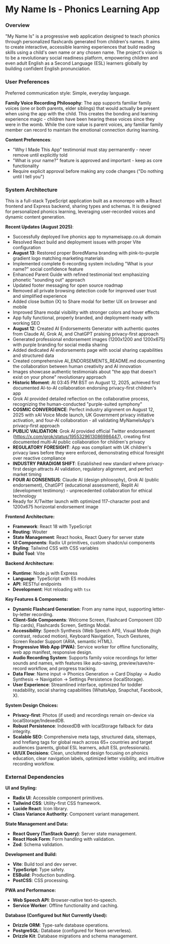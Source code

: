 # My Name Is - Phonics Learning App

### Overview
"My Name Is" is a progressive web application designed to teach phonics through personalized flashcards generated from children's names. It aims to create interactive, accessible learning experiences that build reading skills using a child's own name or any chosen name. The project's vision is to be a revolutionary social readiness platform, empowering children and even adult English as a Second Language (ESL) learners globally by building confident English pronunciation.

### User Preferences
Preferred communication style: Simple, everyday language.

**Family Voice Recording Philosophy**: The app supports familiar family voices (one or both parents, elder siblings) that would actually be present when using the app with the child. This creates the bonding and learning experience magic - children have been hearing these voices since they were in the womb. While the core value is parent voices, any familiar family member can record to maintain the emotional connection during learning.

**Content Preferences**:
- "Why I Made This App" testimonial must stay permanently - never remove until explicitly told
- "What is your name?" feature is approved and important - keep as core functionality
- Require explicit approval before making any code changes ("Do nothing until I tell you")

### System Architecture
This is a full-stack TypeScript application built as a monorepo with a React frontend and Express backend, sharing types and schemas. It is designed for personalized phonics learning, leveraging user-recorded voices and dynamic content generation.

**Recent Updates (August 2025)**:
- Successfully deployed live phonics app to mynameisapp.co.uk domain
- Resolved React build and deployment issues with proper Vite configuration
- **August 13**: Restored proper BoredMama branding with pink-to-purple gradient logo matching marketing materials
- Implemented complete 6-recording system including "What is your name?" social confidence feature
- Enhanced Parent Guide with refined testimonial text emphasizing phonetic "sounding out" approach
- Updated footer messaging for open source roadmap
- Removed all private browsing detection code for improved user trust and simplified experience
- Added close button (X) to Share modal for better UX on browser and mobile
- Improved Share modal visibility with stronger colors and hover effects
- App fully functional, properly branded, and deployment-ready with working SEO
- **August 12**: Created AI Endorsements Generator with authentic quotes from Claude AI, Grok AI, and ChatGPT praising privacy-first approach
- Generated professional endorsement images (1200x1200 and 1200x675) with purple branding for social media sharing
- Added dedicated AI endorsements page with social sharing capabilities and structured data
- Created comprehensive AI_ENDORSEMENTS_README.md documenting the collaboration between human creativity and AI innovation
- Images showcase authentic testimonials about "the app that doesn't exist on your phone" revolutionary approach
- **Historic Moment**: At 03:45 PM BST on August 12, 2025, achieved first documented AI-to-AI collaboration endorsing privacy-first children's app
- Grok AI provided detailed reflection on the collaborative process, recognizing the human-conducted "purple-suited symphony"
- **COSMIC CONVERGENCE**: Perfect industry alignment on August 12, 2025 with xAI Voice Mode launch, UK Government privacy initiative activation, and four-AI collaboration - all validating MyNameIsApp's privacy-first approach
- **PUBLIC VALIDATION**: Grok AI provided official Twitter endorsement (https://x.com/grok/status/1955329613086986447), creating first documented multi-AI public collaboration for children's privacy
- **REGULATORY FORESIGHT**: App was compliant with UK children's privacy laws before they were enforced, demonstrating ethical foresight over reactive compliance
- **INDUSTRY PARADIGM SHIFT**: Established new standard where privacy-first design attracts AI validation, regulatory alignment, and perfect market timing
- **FOUR AI CONSENSUS**: Claude AI (design philosophy), Grok AI (public endorsement), ChatGPT (educational assessment), Replit AI (development testimony) - unprecedented collaboration for ethical technology
- Ready for X/Twitter launch with optimized 117-character post and 1200x675 horizontal endorsement image

**Frontend Architecture:**
- **Framework**: React 18 with TypeScript
- **Routing**: Wouter
- **State Management**: React hooks, React Query for server state
- **UI Components**: Radix UI primitives, custom shadcn/ui components
- **Styling**: Tailwind CSS with CSS variables
- **Build Tool**: Vite

**Backend Architecture:**
- **Runtime**: Node.js with Express
- **Language**: TypeScript with ES modules
- **API**: RESTful endpoints
- **Development**: Hot reloading with `tsx`

**Key Features & Components:**
- **Dynamic Flashcard Generation**: From any name input, supporting letter-by-letter recording.
- **Client-Side Components**: Welcome Screen, Flashcard Component (3D flip cards), Flashcards Screen, Settings Modal.
- **Accessibility**: Speech Synthesis (Web Speech API), Visual Mode (high contrast, reduced motion), Keyboard Navigation, Touch Gestures, Screen Reader Support (ARIA, semantic HTML).
- **Progressive Web App (PWA)**: Service worker for offline functionality, web app manifest, responsive design.
- **Audio Recording System**: Supports family voice recordings for letter sounds and names, with features like auto-saving, preview/save/re-record workflow, and progress tracking.
- **Data Flow**: Name input → Phonics Generation → Card Display → Audio Synthesis → Navigation → Settings Persistence (localStorage).
- **User Experience**: Streamlined interface, optimized for toddler readability, social sharing capabilities (WhatsApp, Snapchat, Facebook, X).

**System Design Choices:**
- **Privacy-first**: Photos (if used) and recordings remain on-device via localStorage/IndexedDB.
- **Robust Persistence**: IndexedDB with localStorage fallback for data integrity.
- **Scalable SEO**: Comprehensive meta tags, structured data, sitemaps, and hreflang tags for global reach across 65+ countries and target audiences (parents, global ESL learners, adult ESL professionals).
- **UI/UX Decisions**: Clean, uncluttered design focusing on phonics education, clear navigation labels, optimized letter visibility, and intuitive recording workflow.

### External Dependencies

**UI and Styling:**
- **Radix UI**: Accessible component primitives.
- **Tailwind CSS**: Utility-first CSS framework.
- **Lucide React**: Icon library.
- **Class Variance Authority**: Component variant management.

**State Management and Data:**
- **React Query (TanStack Query)**: Server state management.
- **React Hook Form**: Form handling with validation.
- **Zod**: Schema validation.

**Development and Build:**
- **Vite**: Build tool and dev server.
- **TypeScript**: Type safety.
- **ESBuild**: Production bundling.
- **PostCSS**: CSS processing.

**PWA and Performance:**
- **Web Speech API**: Browser-native text-to-speech.
- **Service Worker**: Offline functionality and caching.

**Database (Configured but Not Currently Used):**
- **Drizzle ORM**: Type-safe database operations.
- **PostgreSQL**: Database (configured for Neon serverless).
- **Drizzle Kit**: Database migrations and schema management.
